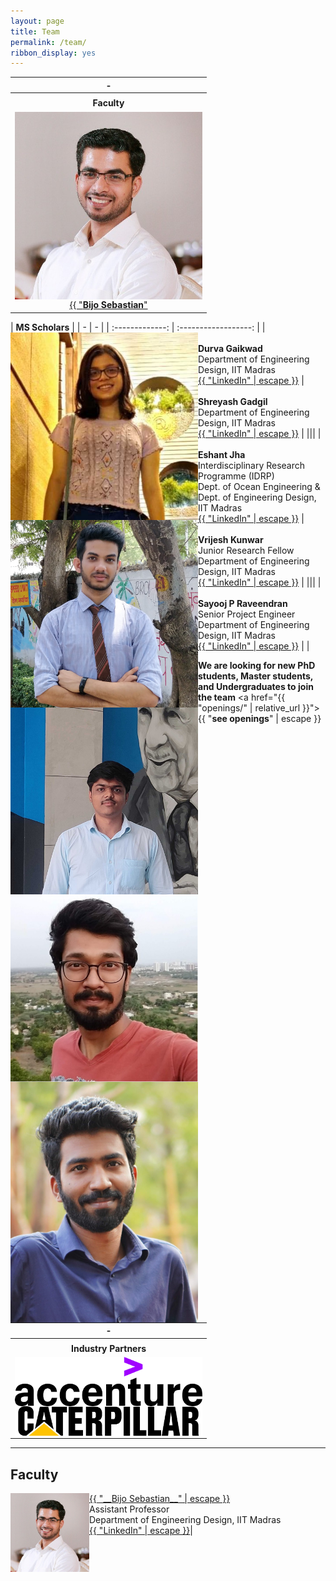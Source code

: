 ```yaml
---
layout: page
title: Team
permalink: /team/
ribbon_display: yes
---
```



| - |
| :-------------: |
||
| __Faculty__ |
| <img style="float: left" src="/images/bijo.jpg" alt="Picture not available" class="img-responsive" width=300/> <br/> <br/> <a href="https://asl-iitm.github.io/bijosebastian/"> {{ "__Bijo Sebastian__" | escape }}</a>  <br/>  Assistant Professor <br/> Department of Engineering Design, IIT Madras <br/> <a href="https://www.linkedin.com/in/bijo-sebastian-389153147/"> {{ "LinkedIn" | escape }}</a>|

| __MS Scholars__ |
| - | - | 
| :-------------: | :------------------: |
| <img style="float: left" src="/images/students/durva.jpg" alt="Picture not available" class="img-responsive" width=300/> <br/> <br/> __Durva Gaikwad__ <br/>  Department of Engineering Design, IIT Madras <br/> <a href="https://www.linkedin.com/in/durva-gaikwad-48a36120a/"> {{ "LinkedIn" | escape }}</a> | <img style="float: left" src="/images/students/shreyash.jpg" alt="Picture not available" class="img-responsive" width=300/> <br/> <br/> __Shreyash Gadgil__ <br/>  Department of Engineering Design, IIT Madras <br/> <a href="https://www.linkedin.com/in/shreyash-gadgil/"> {{ "LinkedIn" | escape }}</a> |
|||
|<img style="float: left" src="/images/students/eshant.jpg" alt="Picture not available" class="img-responsive" width=300/> <br/> <br/> __Eshant Jha__ <br/>   Interdisciplinary Research Programme (IDRP) <br/> Dept. of Ocean Engineering & Dept. of Engineering Design, IIT Madras <br/> <a href="https://www.linkedin.com/in/eshant-jha-b6a29a116/"> {{ "LinkedIn" | escape }}</a> | <img style="float: left" src="/images/students/vrijesh.jpeg" alt="Picture not available" class="img-responsive" width=300/> <br/> <br/> __Vrijesh Kunwar__ <br/>   Junior Research Fellow <br/>Department of Engineering Design, IIT Madras <br/> <a href="https://www.linkedin.com/in/vrijesh-kunwar-47b236130/"> {{ "LinkedIn" | escape }}</a> |
|||
|<img style="float: left" src="/images/students/sayooj.jpeg" alt="Picture not available" class="img-responsive" width=300/> <br/> <br/> __Sayooj P Raveendran__ <br/>   Senior Project Engineer <br/> Department of Engineering Design, IIT Madras <br/> <a href="https://www.linkedin.com/in/sayooj-p/"> {{ "LinkedIn" | escape }}</a> | |

**We are  looking for new PhD students, Master students, and Undergraduates to join the team** 
<a href="{{ "openings/" | relative_url }}"> {{ "__see openings__" | escape }}</a>

| - |
| :-------------: |
||
| __Industry Partners__ |
|<img style="float: left" src="/images/industry_partners/accenture.png" alt="Picture not available" class="img-responsive" width=300/> <br/> <br/> <img style="float: left" src="/images/industry_partners/caterpillar.jpg" alt="Picture not available" class="img-responsive" width=300/> <br/> <br/>|


---
## Faculty
<div class="row">

<div class="col-sm-6 clearfix">
  <img src="/images/bijo.jpg" class="img-responsive" alt="Picture not available" width="25%" style="float: left" />
  <a href="https://asl-iitm.github.io/bijosebastian/"> {{ "__Bijo Sebastian__" | escape }}</a>  <br/>  Assistant Professor <br/> Department of Engineering Design, IIT Madras <br/> <a href="https://www.linkedin.com/in/bijo-sebastian-389153147/"> {{ "LinkedIn" | escape }}</a>|
  <ul style="overflow: hidden">

  </ul>
</div>